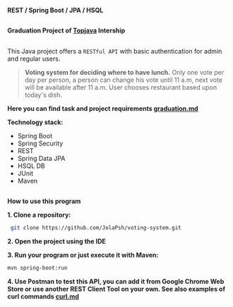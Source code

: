 **REST / Spring Boot / JPA / HSQL**
##
**Graduation Project of <a href="https://github.com/JolaPsh/topjava">Topjava</a>  Intership** 
##
This Java project offers a `RESTful API` with basic authentication for admin and regular users. 


> **Voting system for deciding where to have lunch.** 
Only one vote per day per person, a person can change his vote until 11 a.m, next vote will be available after 11 a.m. 
User chooses restaurant based upon today's dish.

 **Here you can find task and project requirements <a href="https://github.com/JolaPsh/voting-system/blob/master/graduation.md">graduation.md</a>**

 **Technology stack:**
 - Spring Boot
 - Spring Security
 - REST
 - Spring Data JPA
 - HSQL DB
 - JUnit
 - Maven

##
**How to use this program**

**1. Clone a repository:**

```sh
 git clone https://github.com/JolaPsh/voting-system.git
```

**2. Open the project using the IDE**

**3. Run your program or just execute it with Maven:** 

```sh
mvn spring-boot:run
```

**4. Use Postman to test this API, you can add it from Google Chrome Web Store or
use another REST Client Tool on your own. See also examples of curl commands <a href="https://github.com/JolaPsh/voting-system/blob/master/curl.md">curl.md</a>** 
##